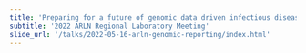 ```yaml
---
title: 'Preparing for a future of genomic data driven infectious disease prevention'
subtitle: '2022 ARLN Regional Laboratory Meeting'
slide_url: '/talks/2022-05-16-arln-genomic-reporting/index.html'
---
```

